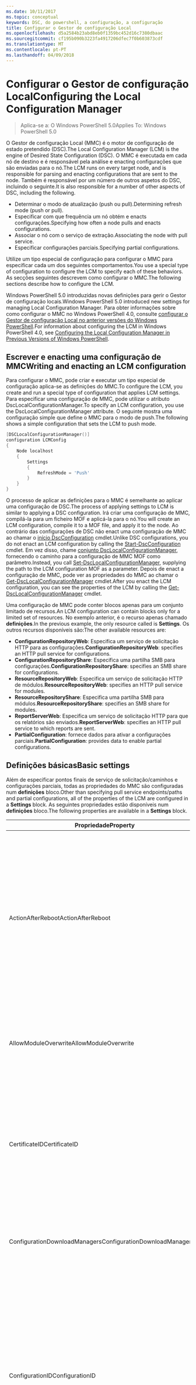 ```yaml
---
ms.date: 10/11/2017
ms.topic: conceptual
keywords: DSC, do powershell, a configuração, a configuração
title: Configurar o Gestor de configuração Local
ms.openlocfilehash: d5a2584b23abd8eb0f1359bc452d16c7380dbaac
ms.sourcegitcommit: cf195b090b3223fa4917206dfec7f0b603873cdf
ms.translationtype: MT
ms.contentlocale: pt-PT
ms.lasthandoff: 04/09/2018
---
```

# <a name="configuring-the-local-configuration-manager"></a><span data-ttu-id="892bc-103">Configurar o Gestor de configuração Local</span><span class="sxs-lookup"><span data-stu-id="892bc-103">Configuring the Local Configuration Manager</span></span>

> <span data-ttu-id="892bc-104">Aplica-se a: O Windows PowerShell 5.0</span><span class="sxs-lookup"><span data-stu-id="892bc-104">Applies To: Windows PowerShell 5.0</span></span>

<span data-ttu-id="892bc-105">O Gestor de configuração Local (MMC) é o motor de configuração de estado pretendido (DSC).</span><span class="sxs-lookup"><span data-stu-id="892bc-105">The Local Configuration Manager (LCM) is the engine of Desired State Configuration (DSC).</span></span>
<span data-ttu-id="892bc-106">O MMC é executada em cada nó de destino e é responsável pela análise e enacting configurações que são enviadas para o nó.</span><span class="sxs-lookup"><span data-stu-id="892bc-106">The LCM runs on every target node, and is responsible for parsing and enacting configurations that are sent to the node.</span></span>
<span data-ttu-id="892bc-107">Também é responsável por um número de outros aspetos do DSC, incluindo o seguinte.</span><span class="sxs-lookup"><span data-stu-id="892bc-107">It is also responsible for a number of other aspects of DSC, including the following.</span></span>

- <span data-ttu-id="892bc-108">Determinar o modo de atualização (push ou pull).</span><span class="sxs-lookup"><span data-stu-id="892bc-108">Determining refresh mode (push or pull).</span></span>
- <span data-ttu-id="892bc-109">Especificar com que frequência um nó obtém e enacts configurações.</span><span class="sxs-lookup"><span data-stu-id="892bc-109">Specifying how often a node pulls and enacts configurations.</span></span>
- <span data-ttu-id="892bc-110">Associar o nó com o serviço de extração.</span><span class="sxs-lookup"><span data-stu-id="892bc-110">Associating the node with pull service.</span></span>
- <span data-ttu-id="892bc-111">Especificar configurações parciais.</span><span class="sxs-lookup"><span data-stu-id="892bc-111">Specifying partial configurations.</span></span>

<span data-ttu-id="892bc-112">Utilize um tipo especial de configuração para configurar o MMC para especificar cada um dos seguintes comportamentos.</span><span class="sxs-lookup"><span data-stu-id="892bc-112">You use a special type of configuration to configure the LCM to specify each of these behaviors.</span></span>
<span data-ttu-id="892bc-113">As secções seguintes descrevem como configurar o MMC.</span><span class="sxs-lookup"><span data-stu-id="892bc-113">The following sections describe how to configure the LCM.</span></span>

<span data-ttu-id="892bc-114">Windows PowerShell 5.0 introduzidas novas definições para gerir o Gestor de configuração locais.</span><span class="sxs-lookup"><span data-stu-id="892bc-114">Windows PowerShell 5.0 introduced new settings for managing Local Configuration Manager.</span></span>
<span data-ttu-id="892bc-115">Para obter informações sobre como configurar o MMC no Windows PowerShell 4.0, consulte [configurar o Gestor de configuração Local no anterior versões do Windows PowerShell](metaconfig4.md).</span><span class="sxs-lookup"><span data-stu-id="892bc-115">For information about configuring the LCM in Windows PowerShell 4.0, see [Configuring the Local Configuration Manager in Previous Versions of Windows PowerShell](metaconfig4.md).</span></span>

## <a name="writing-and-enacting-an-lcm-configuration"></a><span data-ttu-id="892bc-116">Escrever e enacting uma configuração de MMC</span><span class="sxs-lookup"><span data-stu-id="892bc-116">Writing and enacting an LCM configuration</span></span>

<span data-ttu-id="892bc-117">Para configurar o MMC, pode criar e executar um tipo especial de configuração aplica-se as definições do MMC.</span><span class="sxs-lookup"><span data-stu-id="892bc-117">To configure the LCM, you create and run a special type of configuration that applies LCM settings.</span></span>
<span data-ttu-id="892bc-118">Para especificar uma configuração de MMC, pode utilizar o atributo DscLocalConfigurationManager.</span><span class="sxs-lookup"><span data-stu-id="892bc-118">To specify an LCM configuration, you use the DscLocalConfigurationManager attribute.</span></span>
<span data-ttu-id="892bc-119">O seguinte mostra uma configuração simple que define o MMC para o modo de push.</span><span class="sxs-lookup"><span data-stu-id="892bc-119">The following shows a simple configuration that sets the LCM to push mode.</span></span>

```powershell
[DSCLocalConfigurationManager()]
configuration LCMConfig
{
    Node localhost
    {
        Settings
        {
            RefreshMode = 'Push'
        }
    }
}
```

<span data-ttu-id="892bc-120">O processo de aplicar as definições para o MMC é semelhante ao aplicar uma configuração de DSC.</span><span class="sxs-lookup"><span data-stu-id="892bc-120">The process of applying settings to LCM is similar to applying a DSC configuration.</span></span>
<span data-ttu-id="892bc-121">Irá criar uma configuração de MMC, compilá-la para um ficheiro MOF e aplicá-la para o nó.</span><span class="sxs-lookup"><span data-stu-id="892bc-121">You will create an LCM configuration, compile it to a MOF file, and apply it to the node.</span></span>
<span data-ttu-id="892bc-122">Ao contrário das configurações de DSC não enact uma configuração de MMC ao chamar o [início DscConfiguration](https://technet.microsoft.com/en-us/library/dn521623.aspx) cmdlet.</span><span class="sxs-lookup"><span data-stu-id="892bc-122">Unlike DSC configurations, you do not enact an LCM configuration by calling the [Start-DscConfiguration](https://technet.microsoft.com/en-us/library/dn521623.aspx) cmdlet.</span></span>
<span data-ttu-id="892bc-123">Em vez disso, chame [conjunto DscLocalConfigurationManager](https://technet.microsoft.com/en-us/library/dn521621.aspx), fornecendo o caminho para a configuração de MMC MOF como parâmetro.</span><span class="sxs-lookup"><span data-stu-id="892bc-123">Instead, you call [Set-DscLocalConfigurationManager](https://technet.microsoft.com/en-us/library/dn521621.aspx), supplying the path to the LCM configuration MOF as a parameter.</span></span>
<span data-ttu-id="892bc-124">Depois de enact a configuração de MMC, pode ver as propriedades do MMC ao chamar o [Get-DscLocalConfigurationManager](https://technet.microsoft.com/en-us/library/dn407378.aspx) cmdlet.</span><span class="sxs-lookup"><span data-stu-id="892bc-124">After you enact the LCM configuration, you can see the properties of the LCM by calling the [Get-DscLocalConfigurationManager](https://technet.microsoft.com/en-us/library/dn407378.aspx) cmdlet.</span></span>

<span data-ttu-id="892bc-125">Uma configuração de MMC pode conter blocos apenas para um conjunto limitado de recursos.</span><span class="sxs-lookup"><span data-stu-id="892bc-125">An LCM configuration can contain blocks only for a limited set of resources.</span></span>
<span data-ttu-id="892bc-126">No exemplo anterior, é o recurso apenas chamado **definições**.</span><span class="sxs-lookup"><span data-stu-id="892bc-126">In the previous example, the only resource called is **Settings**.</span></span>
<span data-ttu-id="892bc-127">Os outros recursos disponíveis são:</span><span class="sxs-lookup"><span data-stu-id="892bc-127">The other available resources are:</span></span>

* <span data-ttu-id="892bc-128">**ConfigurationRepositoryWeb**: Especifica um serviço de solicitação HTTP para as configurações.</span><span class="sxs-lookup"><span data-stu-id="892bc-128">**ConfigurationRepositoryWeb**: specifies an HTTP pull service for configurations.</span></span>
* <span data-ttu-id="892bc-129">**ConfigurationRepositoryShare**: Especifica uma partilha SMB para configurações.</span><span class="sxs-lookup"><span data-stu-id="892bc-129">**ConfigurationRepositoryShare**: specifies an SMB share for configurations.</span></span>
* <span data-ttu-id="892bc-130">**ResourceRepositoryWeb**: Especifica um serviço de solicitação HTTP de módulos.</span><span class="sxs-lookup"><span data-stu-id="892bc-130">**ResourceRepositoryWeb**: specifies an HTTP pull service for modules.</span></span>
* <span data-ttu-id="892bc-131">**ResourceRepositoryShare**: Especifica uma partilha SMB para módulos.</span><span class="sxs-lookup"><span data-stu-id="892bc-131">**ResourceRepositoryShare**: specifies an SMB share for modules.</span></span>
* <span data-ttu-id="892bc-132">**ReportServerWeb**: Especifica um serviço de solicitação HTTP para que os relatórios são enviados.</span><span class="sxs-lookup"><span data-stu-id="892bc-132">**ReportServerWeb**: specifies an HTTP pull service to which reports are sent.</span></span>
* <span data-ttu-id="892bc-133">**PartialConfiguration**: fornece dados para ativar a configurações parciais.</span><span class="sxs-lookup"><span data-stu-id="892bc-133">**PartialConfiguration**: provides data to enable partial configurations.</span></span>

## <a name="basic-settings"></a><span data-ttu-id="892bc-134">Definições básicas</span><span class="sxs-lookup"><span data-stu-id="892bc-134">Basic settings</span></span>

<span data-ttu-id="892bc-135">Além de especificar pontos finais de serviço de solicitação/caminhos e configurações parciais, todas as propriedades do MMC são configuradas num **definições** bloco.</span><span class="sxs-lookup"><span data-stu-id="892bc-135">Other than specifying pull service endpoints/paths and partial configurations, all of the properties of the LCM are configured in a **Settings** block.</span></span>
<span data-ttu-id="892bc-136">As seguintes propriedades estão disponíveis num **definições** bloco.</span><span class="sxs-lookup"><span data-stu-id="892bc-136">The following properties are available in a **Settings** block.</span></span>

|  <span data-ttu-id="892bc-137">Propriedade</span><span class="sxs-lookup"><span data-stu-id="892bc-137">Property</span></span>  |  <span data-ttu-id="892bc-138">Tipo</span><span class="sxs-lookup"><span data-stu-id="892bc-138">Type</span></span>  |  <span data-ttu-id="892bc-139">Descrição</span><span class="sxs-lookup"><span data-stu-id="892bc-139">Description</span></span>   |
|----------- |------- |--------------- |
| <span data-ttu-id="892bc-140">ActionAfterReboot</span><span class="sxs-lookup"><span data-stu-id="892bc-140">ActionAfterReboot</span></span>| <span data-ttu-id="892bc-141">cadeia</span><span class="sxs-lookup"><span data-stu-id="892bc-141">string</span></span>| <span data-ttu-id="892bc-142">Especifica o que acontece após um reinício durante a aplicação de uma configuração.</span><span class="sxs-lookup"><span data-stu-id="892bc-142">Specifies what happens after a reboot during the application of a configuration.</span></span> <span data-ttu-id="892bc-143">Os valores possíveis são __"ContinueConfiguration"__ e __"StopConfiguration"__.</span><span class="sxs-lookup"><span data-stu-id="892bc-143">The possible values are __"ContinueConfiguration"__ and __"StopConfiguration"__.</span></span> <ul><li> <span data-ttu-id="892bc-144">__ContinueConfiguration__: continuar a aplicar a configuração atual após o reinício do computador.</span><span class="sxs-lookup"><span data-stu-id="892bc-144">__ContinueConfiguration__: Continue applying the current configuration after machine reboot.</span></span> <span data-ttu-id="892bc-145">Este é o valor predefinido</span><span class="sxs-lookup"><span data-stu-id="892bc-145">This is the default value</span></span></li><li><span data-ttu-id="892bc-146">__StopConfiguration__: parar a configuração atual após o reinício do computador.</span><span class="sxs-lookup"><span data-stu-id="892bc-146">__StopConfiguration__: Stop the current configuration after machine reboot.</span></span></li></ul>|
| <span data-ttu-id="892bc-147">AllowModuleOverwrite</span><span class="sxs-lookup"><span data-stu-id="892bc-147">AllowModuleOverwrite</span></span>| <span data-ttu-id="892bc-148">bool</span><span class="sxs-lookup"><span data-stu-id="892bc-148">bool</span></span>| <span data-ttu-id="892bc-149">__$TRUE__ se as novas configurações transferidas a partir do serviço de extração estão autorizadas a substituir as antigas no nó de destino.</span><span class="sxs-lookup"><span data-stu-id="892bc-149">__$TRUE__ if new configurations downloaded from the pull service are allowed to overwrite the old ones on the target node.</span></span> <span data-ttu-id="892bc-150">Caso contrário, $FALSE.</span><span class="sxs-lookup"><span data-stu-id="892bc-150">Otherwise, $FALSE.</span></span>|
| <span data-ttu-id="892bc-151">CertificateID</span><span class="sxs-lookup"><span data-stu-id="892bc-151">CertificateID</span></span>| <span data-ttu-id="892bc-152">cadeia</span><span class="sxs-lookup"><span data-stu-id="892bc-152">string</span></span>| <span data-ttu-id="892bc-153">O thumbprint de um certificado utilizado para proteger as credenciais transmitidas numa configuração.</span><span class="sxs-lookup"><span data-stu-id="892bc-153">The thumbprint of a certificate used to secure credentials passed in a configuration.</span></span> <span data-ttu-id="892bc-154">Para obter mais informações consulte [pretende proteger credenciais na configuração de estado pretendido do Windows PowerShell](http://blogs.msdn.com/b/powershell/archive/2014/01/31/want-to-secure-credentials-in-windows-powershell-desired-state-configuration.aspx)?.</span><span class="sxs-lookup"><span data-stu-id="892bc-154">For more information see [Want to secure credentials in Windows PowerShell Desired State Configuration](http://blogs.msdn.com/b/powershell/archive/2014/01/31/want-to-secure-credentials-in-windows-powershell-desired-state-configuration.aspx)?.</span></span> <br> <span data-ttu-id="892bc-155">__Nota:__ é gerida automaticamente se utilizar o serviço de solicitação do Automation DSC do Azure.</span><span class="sxs-lookup"><span data-stu-id="892bc-155">__Note:__ this is managed automatically if using Azure Automation DSC pull service.</span></span>|
| <span data-ttu-id="892bc-156">ConfigurationDownloadManagers</span><span class="sxs-lookup"><span data-stu-id="892bc-156">ConfigurationDownloadManagers</span></span>| <span data-ttu-id="892bc-157">CimInstance[]</span><span class="sxs-lookup"><span data-stu-id="892bc-157">CimInstance[]</span></span>| <span data-ttu-id="892bc-158">Obsoleto.</span><span class="sxs-lookup"><span data-stu-id="892bc-158">Obsolete.</span></span> <span data-ttu-id="892bc-159">Utilize __ConfigurationRepositoryWeb__ e __ConfigurationRepositoryShare__ pontos finais de serviço de blocos para definir a solicitação de configuração.</span><span class="sxs-lookup"><span data-stu-id="892bc-159">Use __ConfigurationRepositoryWeb__ and __ConfigurationRepositoryShare__ blocks to define configuration pull service endpoints.</span></span>|
| <span data-ttu-id="892bc-160">ConfigurationID</span><span class="sxs-lookup"><span data-stu-id="892bc-160">ConfigurationID</span></span>| <span data-ttu-id="892bc-161">cadeia</span><span class="sxs-lookup"><span data-stu-id="892bc-161">string</span></span>| <span data-ttu-id="892bc-162">Para efeitos de compatibilidade com mais antiga solicitação serviço versões.</span><span class="sxs-lookup"><span data-stu-id="892bc-162">For backwards compatibility with older pull service versions.</span></span> <span data-ttu-id="892bc-163">Um GUID que identifica o ficheiro de configuração a obter a partir de um serviço de extração.</span><span class="sxs-lookup"><span data-stu-id="892bc-163">A GUID that identifies the configuration file to get from a pull service.</span></span> <span data-ttu-id="892bc-164">O nó irá solicitar configurações do serviço de solicitação, se o nome da configuração MOF denominado ConfigurationID.mof.</span><span class="sxs-lookup"><span data-stu-id="892bc-164">The node will pull configurations on the pull service if the name of the configuration MOF is named ConfigurationID.mof.</span></span><br> <span data-ttu-id="892bc-165">__Nota:__ se definir esta propriedade, registar o nó de um serviço de solicitação utilizando __RegistrationKey__ não funciona.</span><span class="sxs-lookup"><span data-stu-id="892bc-165">__Note:__ If you set this property, registering the node with a pull service by using __RegistrationKey__ does not work.</span></span> <span data-ttu-id="892bc-166">Para obter mais informações, consulte [configurar um cliente de extração com nomes de configuração](pullClientConfigNames.md).</span><span class="sxs-lookup"><span data-stu-id="892bc-166">For more information, see [Setting up a pull client with configuration names](pullClientConfigNames.md).</span></span>|
| <span data-ttu-id="892bc-167">ConfigurationMode</span><span class="sxs-lookup"><span data-stu-id="892bc-167">ConfigurationMode</span></span>| <span data-ttu-id="892bc-168">cadeia</span><span class="sxs-lookup"><span data-stu-id="892bc-168">string</span></span> | <span data-ttu-id="892bc-169">Especifica a forma como o MMC, na verdade, aplica-se a configuração para os nós de destino.</span><span class="sxs-lookup"><span data-stu-id="892bc-169">Specifies how the LCM actually applies the configuration to the target nodes.</span></span> <span data-ttu-id="892bc-170">Os valores possíveis são __"ApplyOnly"__,__"ApplyAndMonitor"__, e __"ApplyAndAutoCorrect"__.</span><span class="sxs-lookup"><span data-stu-id="892bc-170">Possible values are __"ApplyOnly"__,__"ApplyAndMonitor"__, and __"ApplyAndAutoCorrect"__.</span></span> <ul><li><span data-ttu-id="892bc-171">__ApplyOnly__: aplica-se a configuração de DSC e faz nada adicional a menos que é feito o Push de uma nova configuração para o nó de destino ou quando uma nova configuração é retirada de um serviço.</span><span class="sxs-lookup"><span data-stu-id="892bc-171">__ApplyOnly__: DSC applies the configuration and does nothing further unless a new configuration is pushed to the target node or when a new configuration is pulled from a service.</span></span> <span data-ttu-id="892bc-172">Após a aplicação inicial de uma nova configuração, DSC não verificar que se desviam de um estado anteriormente configurado.</span><span class="sxs-lookup"><span data-stu-id="892bc-172">After initial application of a new configuration, DSC does not check for drift from a previously configured state.</span></span> <span data-ttu-id="892bc-173">Tenha em atenção que o DSC tentará aplicar a configuração até ter êxito antes de __ApplyOnly__ entra em vigor.</span><span class="sxs-lookup"><span data-stu-id="892bc-173">Note that DSC will attempt to apply the configuration until it is successful before __ApplyOnly__ takes effect.</span></span> </li><li> <span data-ttu-id="892bc-174">__ApplyAndMonitor__: Este é o valor predefinido.</span><span class="sxs-lookup"><span data-stu-id="892bc-174">__ApplyAndMonitor__: This is the default value.</span></span> <span data-ttu-id="892bc-175">O MMC aplica-se as configurações de novo.</span><span class="sxs-lookup"><span data-stu-id="892bc-175">The LCM applies any new configurations.</span></span> <span data-ttu-id="892bc-176">Após a aplicação inicial de uma nova configuração, se o nó de destino drifts do estado pretendido, DSC relatórios discrepância nos registos.</span><span class="sxs-lookup"><span data-stu-id="892bc-176">After initial application of a new configuration, if the target node drifts from the desired state, DSC reports the discrepancy in logs.</span></span> <span data-ttu-id="892bc-177">Tenha em atenção que o DSC tentará aplicar a configuração até ter êxito antes de __ApplyAndMonitor__ entra em vigor.</span><span class="sxs-lookup"><span data-stu-id="892bc-177">Note that DSC will attempt to apply the configuration until it is successful before __ApplyAndMonitor__ takes effect.</span></span></li><li><span data-ttu-id="892bc-178">__ApplyAndAutoCorrect__: DSC aplica-se as configurações de novo.</span><span class="sxs-lookup"><span data-stu-id="892bc-178">__ApplyAndAutoCorrect__: DSC applies any new configurations.</span></span> <span data-ttu-id="892bc-179">Após a aplicação inicial de uma nova configuração, se o nó de destino drifts do estado pretendido, DSC relatórios discrepância nos registos e, em seguida, volte aplica-se a configuração atual.</span><span class="sxs-lookup"><span data-stu-id="892bc-179">After initial application of a new configuration, if the target node drifts from the desired state, DSC reports the discrepancy in logs, and then re-applies the current configuration.</span></span></li></ul>|
| <span data-ttu-id="892bc-180">ConfigurationModeFrequencyMins</span><span class="sxs-lookup"><span data-stu-id="892bc-180">ConfigurationModeFrequencyMins</span></span>| <span data-ttu-id="892bc-181">UInt32</span><span class="sxs-lookup"><span data-stu-id="892bc-181">UInt32</span></span>| <span data-ttu-id="892bc-182">Frequência, em minutos, a configuração atual é marcada e aplicada.</span><span class="sxs-lookup"><span data-stu-id="892bc-182">How often, in minutes, the current configuration is checked and applied.</span></span> <span data-ttu-id="892bc-183">Esta propriedade é ignorada se a propriedade ConfigurationMode estiver definida como ApplyOnly.</span><span class="sxs-lookup"><span data-stu-id="892bc-183">This property is ignored if the ConfigurationMode property is set to ApplyOnly.</span></span> <span data-ttu-id="892bc-184">O valor predefinido é 15.</span><span class="sxs-lookup"><span data-stu-id="892bc-184">The default value is 15.</span></span>|
| <span data-ttu-id="892bc-185">DebugMode</span><span class="sxs-lookup"><span data-stu-id="892bc-185">DebugMode</span></span>| <span data-ttu-id="892bc-186">cadeia</span><span class="sxs-lookup"><span data-stu-id="892bc-186">string</span></span>| <span data-ttu-id="892bc-187">Os valores possíveis são __nenhum__, __ForceModuleImport__, e __todos os__.</span><span class="sxs-lookup"><span data-stu-id="892bc-187">Possible values are __None__, __ForceModuleImport__, and __All__.</span></span> <ul><li><span data-ttu-id="892bc-188">Definido como __nenhum__ a utilização de recursos em cache.</span><span class="sxs-lookup"><span data-stu-id="892bc-188">Set to __None__ to use cached resources.</span></span> <span data-ttu-id="892bc-189">Esta é a predefinição e deve ser utilizada em cenários de produção.</span><span class="sxs-lookup"><span data-stu-id="892bc-189">This is the default and should be used in production scenarios.</span></span></li><li><span data-ttu-id="892bc-190">A definição para __ForceModuleImport__, faz com que o MMC para recarregar quaisquer módulos de recursos de DSC, mesmo que tenham sido previamente carregadas e colocadas em cache.</span><span class="sxs-lookup"><span data-stu-id="892bc-190">Setting to __ForceModuleImport__, causes the LCM to reload any DSC resource modules, even if they have been previously loaded and cached.</span></span> <span data-ttu-id="892bc-191">Este problema afeta o desempenho das operações de DSC como cada módulo é recarregado em utilização.</span><span class="sxs-lookup"><span data-stu-id="892bc-191">This impacts the performance of DSC operations as each module is reloaded on use.</span></span> <span data-ttu-id="892bc-192">Normalmente, utilizaria este valor durante a depuração de um recurso</span><span class="sxs-lookup"><span data-stu-id="892bc-192">Typically you would use this value while debugging a resource</span></span></li><li><span data-ttu-id="892bc-193">Nesta versão, __todos os__ é a mesma __ForceModuleImport__</span><span class="sxs-lookup"><span data-stu-id="892bc-193">In this release, __All__ is same as __ForceModuleImport__</span></span></li></ul> |
| <span data-ttu-id="892bc-194">RebootNodeIfNeeded</span><span class="sxs-lookup"><span data-stu-id="892bc-194">RebootNodeIfNeeded</span></span>| <span data-ttu-id="892bc-195">bool</span><span class="sxs-lookup"><span data-stu-id="892bc-195">bool</span></span>| <span data-ttu-id="892bc-196">Defina esta opção para __$true__ para reiniciar automaticamente o nó após a uma configuração que necessita de reiniciar o computador é aplicado.</span><span class="sxs-lookup"><span data-stu-id="892bc-196">Set this to __$true__ to automatically reboot the node after a configuration that requires reboot is applied.</span></span> <span data-ttu-id="892bc-197">Caso contrário, terá de reiniciar o nó para qualquer configuração que obriga manualmente.</span><span class="sxs-lookup"><span data-stu-id="892bc-197">Otherwise, you will have to manually reboot the node for any configuration that requires it.</span></span> <span data-ttu-id="892bc-198">O valor predefinido é __$false__.</span><span class="sxs-lookup"><span data-stu-id="892bc-198">The default value is __$false__.</span></span> <span data-ttu-id="892bc-199">Para utilizar esta definição quando uma condição de reinício é enacted por algo diferente de DSC (por exemplo, o Windows Installer), combinar esta definição com a [xPendingReboot](https://github.com/powershell/xpendingreboot) módulo.</span><span class="sxs-lookup"><span data-stu-id="892bc-199">To use this setting when a reboot condition is enacted by something other than DSC (such as Windows Installer), combine this setting with the [xPendingReboot](https://github.com/powershell/xpendingreboot) module.</span></span>|
| <span data-ttu-id="892bc-200">RefreshMode</span><span class="sxs-lookup"><span data-stu-id="892bc-200">RefreshMode</span></span>| <span data-ttu-id="892bc-201">cadeia</span><span class="sxs-lookup"><span data-stu-id="892bc-201">string</span></span>| <span data-ttu-id="892bc-202">Especifica a forma como o MMC obtém configurações.</span><span class="sxs-lookup"><span data-stu-id="892bc-202">Specifies how the LCM gets configurations.</span></span> <span data-ttu-id="892bc-203">Os valores possíveis são __"Desativado"__, __"Push"__, e __"Solicitar"__.</span><span class="sxs-lookup"><span data-stu-id="892bc-203">The possible values are __"Disabled"__, __"Push"__, and __"Pull"__.</span></span> <ul><li><span data-ttu-id="892bc-204">__Desativado__: configurações de DSC estão desativadas para este nó.</span><span class="sxs-lookup"><span data-stu-id="892bc-204">__Disabled__: DSC configurations are disabled for this node.</span></span></li><li> <span data-ttu-id="892bc-205">__Push__: configurações são iniciadas ao chamar o [início DscConfiguration](https://technet.microsoft.com/en-us/library/dn521623.aspx) cmdlet.</span><span class="sxs-lookup"><span data-stu-id="892bc-205">__Push__: Configurations are initiated by calling the [Start-DscConfiguration](https://technet.microsoft.com/en-us/library/dn521623.aspx) cmdlet.</span></span> <span data-ttu-id="892bc-206">A configuração é imediatamente aplicada ao nó.</span><span class="sxs-lookup"><span data-stu-id="892bc-206">The configuration is applied immediately to the node.</span></span> <span data-ttu-id="892bc-207">Este é o valor predefinido.</span><span class="sxs-lookup"><span data-stu-id="892bc-207">This is the default value.</span></span></li><li><span data-ttu-id="892bc-208">__Solicitação:__ o nó estiver configurado para verificar regularmente para configurações de um serviço de extração ou caminho SMB.</span><span class="sxs-lookup"><span data-stu-id="892bc-208">__Pull:__ The node is configured to regularly check for configurations from a pull service or SMB path.</span></span> <span data-ttu-id="892bc-209">Se esta propriedade estiver definida como __solicitar__, tem de especificar um HTTP (serviço) ou o caminho SMB (partilha) num __ConfigurationRepositoryWeb__ ou __ConfigurationRepositoryShare__ bloco.</span><span class="sxs-lookup"><span data-stu-id="892bc-209">If this property is set to __Pull__, you must specify an HTTP (service) or SMB (share) path in a __ConfigurationRepositoryWeb__ or __ConfigurationRepositoryShare__ block.</span></span></li></ul>|
| <span data-ttu-id="892bc-210">RefreshFrequencyMins</span><span class="sxs-lookup"><span data-stu-id="892bc-210">RefreshFrequencyMins</span></span>| <span data-ttu-id="892bc-211">Uint32</span><span class="sxs-lookup"><span data-stu-id="892bc-211">Uint32</span></span>| <span data-ttu-id="892bc-212">O intervalo de tempo, em minutos, no qual o MMC verifica um serviço de extração para obter configurações atualizadas.</span><span class="sxs-lookup"><span data-stu-id="892bc-212">The time interval, in minutes, at which the LCM checks a pull service to get updated configurations.</span></span> <span data-ttu-id="892bc-213">Este valor é ignorado se a MMC não está configurado no modo de extração.</span><span class="sxs-lookup"><span data-stu-id="892bc-213">This value is ignored if the LCM is not configured in pull mode.</span></span> <span data-ttu-id="892bc-214">O valor predefinido é 30.</span><span class="sxs-lookup"><span data-stu-id="892bc-214">The default value is 30.</span></span>|
| <span data-ttu-id="892bc-215">ReportManagers</span><span class="sxs-lookup"><span data-stu-id="892bc-215">ReportManagers</span></span>| <span data-ttu-id="892bc-216">CimInstance[]</span><span class="sxs-lookup"><span data-stu-id="892bc-216">CimInstance[]</span></span>| <span data-ttu-id="892bc-217">Obsoleto.</span><span class="sxs-lookup"><span data-stu-id="892bc-217">Obsolete.</span></span> <span data-ttu-id="892bc-218">Utilize __ReportServerWeb__ blocos para definir um ponto final para enviar dados de relatórios para um serviço de extração.</span><span class="sxs-lookup"><span data-stu-id="892bc-218">Use __ReportServerWeb__ blocks to define an endpoint to send reporting data to a pull service.</span></span>|
| <span data-ttu-id="892bc-219">ResourceModuleManagers</span><span class="sxs-lookup"><span data-stu-id="892bc-219">ResourceModuleManagers</span></span>| <span data-ttu-id="892bc-220">CimInstance[]</span><span class="sxs-lookup"><span data-stu-id="892bc-220">CimInstance[]</span></span>| <span data-ttu-id="892bc-221">Obsoleto.</span><span class="sxs-lookup"><span data-stu-id="892bc-221">Obsolete.</span></span> <span data-ttu-id="892bc-222">Utilize __ResourceRepositoryWeb__ e __ResourceRepositoryShare__ blocos para definir a solicitação de serviço pontos finais de HTTP ou caminhos SMB, respetivamente.</span><span class="sxs-lookup"><span data-stu-id="892bc-222">Use __ResourceRepositoryWeb__ and __ResourceRepositoryShare__ blocks to define pull service HTTP endpoints or SMB paths, respectively.</span></span>|
| <span data-ttu-id="892bc-223">PartialConfigurations</span><span class="sxs-lookup"><span data-stu-id="892bc-223">PartialConfigurations</span></span>| <span data-ttu-id="892bc-224">CimInstance</span><span class="sxs-lookup"><span data-stu-id="892bc-224">CimInstance</span></span>| <span data-ttu-id="892bc-225">Não implementado.</span><span class="sxs-lookup"><span data-stu-id="892bc-225">Not implemented.</span></span> <span data-ttu-id="892bc-226">Não utilizar.</span><span class="sxs-lookup"><span data-stu-id="892bc-226">Do not use.</span></span>|
| <span data-ttu-id="892bc-227">StatusRetentionTimeInDays</span><span class="sxs-lookup"><span data-stu-id="892bc-227">StatusRetentionTimeInDays</span></span> | <span data-ttu-id="892bc-228">UInt32</span><span class="sxs-lookup"><span data-stu-id="892bc-228">UInt32</span></span>| <span data-ttu-id="892bc-229">O número de dias que o MMC mantém o estado da configuração atual.</span><span class="sxs-lookup"><span data-stu-id="892bc-229">The number of days the LCM keeps the status of the current configuration.</span></span>|

## <a name="pull-service"></a><span data-ttu-id="892bc-230">Serviço de solicitação</span><span class="sxs-lookup"><span data-stu-id="892bc-230">Pull service</span></span>

<span data-ttu-id="892bc-231">Configuração de MMC suporta definir os seguintes tipos de pontos finais do serviço de extração:</span><span class="sxs-lookup"><span data-stu-id="892bc-231">LCM configuration supports defining the following types of pull service endpoints:</span></span>

- <span data-ttu-id="892bc-232">**Servidor de configuração**: um repositório para configurações de DSC.</span><span class="sxs-lookup"><span data-stu-id="892bc-232">**Configuration server**: A repository for DSC configurations.</span></span> <span data-ttu-id="892bc-233">Definir os servidores de configuração utilizando **ConfigurationRepositoryWeb** (para servidores baseada na web) e **ConfigurationRepositoryShare** (para servidores com base em SMB) blocos.</span><span class="sxs-lookup"><span data-stu-id="892bc-233">Define configuration servers by using **ConfigurationRepositoryWeb** (for web-based servers) and **ConfigurationRepositoryShare** (for SMB-based servers) blocks.</span></span>
- <span data-ttu-id="892bc-234">**Servidor de recurso**: um repositório para recursos de DSC, empacotadas como módulos do PowerShell.</span><span class="sxs-lookup"><span data-stu-id="892bc-234">**Resource server**: A repository for DSC resources, packaged as PowerShell modules.</span></span> <span data-ttu-id="892bc-235">Definir os servidores de recursos utilizando **ResourceRepositoryWeb** (para servidores baseada na web) e **ResourceRepositoryShare** (para servidores com base em SMB) blocos.</span><span class="sxs-lookup"><span data-stu-id="892bc-235">Define resource servers by using **ResourceRepositoryWeb** (for web-based servers) and **ResourceRepositoryShare** (for SMB-based servers) blocks.</span></span>
- <span data-ttu-id="892bc-236">**Servidor de relatórios**: um serviço que DSC envia dados de relatório.</span><span class="sxs-lookup"><span data-stu-id="892bc-236">**Report server**: A service that DSC sends report data to.</span></span> <span data-ttu-id="892bc-237">Definir os servidores de relatório utilizando **ReportServerWeb** blocos.</span><span class="sxs-lookup"><span data-stu-id="892bc-237">Define report servers by using **ReportServerWeb** blocks.</span></span> <span data-ttu-id="892bc-238">Um servidor de relatórios tem de ser um serviço web.</span><span class="sxs-lookup"><span data-stu-id="892bc-238">A report server must be a web service.</span></span>

<span data-ttu-id="892bc-239">Para obter mais detalhes sobre o serviço de solicitação, veja [serviço de solicitação de configuração de estado pretendido](pullServer.md).</span><span class="sxs-lookup"><span data-stu-id="892bc-239">For more details on pull service see, [Desired State Configuration Pull Service](pullServer.md).</span></span>

## <a name="configuration-server-blocks"></a><span data-ttu-id="892bc-240">Blocos de servidor de configuração</span><span class="sxs-lookup"><span data-stu-id="892bc-240">Configuration server blocks</span></span>

<span data-ttu-id="892bc-241">Para definir um servidor de configuração baseada na web, cria um **ConfigurationRepositoryWeb** bloco.</span><span class="sxs-lookup"><span data-stu-id="892bc-241">To define a web-based configuration server, you create a **ConfigurationRepositoryWeb** block.</span></span>
<span data-ttu-id="892bc-242">A **ConfigurationRepositoryWeb** define as propriedades seguintes.</span><span class="sxs-lookup"><span data-stu-id="892bc-242">A **ConfigurationRepositoryWeb** defines the following properties.</span></span>

|<span data-ttu-id="892bc-243">Propriedade</span><span class="sxs-lookup"><span data-stu-id="892bc-243">Property</span></span>|<span data-ttu-id="892bc-244">Tipo</span><span class="sxs-lookup"><span data-stu-id="892bc-244">Type</span></span>|<span data-ttu-id="892bc-245">Descrição</span><span class="sxs-lookup"><span data-stu-id="892bc-245">Description</span></span>|
|---|---|---|
|<span data-ttu-id="892bc-246">AllowUnsecureConnection</span><span class="sxs-lookup"><span data-stu-id="892bc-246">AllowUnsecureConnection</span></span>|<span data-ttu-id="892bc-247">bool</span><span class="sxs-lookup"><span data-stu-id="892bc-247">bool</span></span>|<span data-ttu-id="892bc-248">Definido como **$TRUE** para permitir ligações a partir do nó para o servidor sem autenticação.</span><span class="sxs-lookup"><span data-stu-id="892bc-248">Set to **$TRUE** to allow connections from the node to the server without authentication.</span></span> <span data-ttu-id="892bc-249">Definido como **$FALSE** para exigir a autenticação.</span><span class="sxs-lookup"><span data-stu-id="892bc-249">Set to **$FALSE** to require authentication.</span></span>|
|<span data-ttu-id="892bc-250">CertificateID</span><span class="sxs-lookup"><span data-stu-id="892bc-250">CertificateID</span></span>|<span data-ttu-id="892bc-251">cadeia</span><span class="sxs-lookup"><span data-stu-id="892bc-251">string</span></span>|<span data-ttu-id="892bc-252">O thumbprint de um certificado utilizado para autenticar para o servidor.</span><span class="sxs-lookup"><span data-stu-id="892bc-252">The thumbprint of a certificate used to authenticate to the server.</span></span>|
|<span data-ttu-id="892bc-253">ConfigurationNames</span><span class="sxs-lookup"><span data-stu-id="892bc-253">ConfigurationNames</span></span>|<span data-ttu-id="892bc-254">String[]</span><span class="sxs-lookup"><span data-stu-id="892bc-254">String[]</span></span>|<span data-ttu-id="892bc-255">Uma matriz de nomes de configurações para ser solicitados pelo nó de destino.</span><span class="sxs-lookup"><span data-stu-id="892bc-255">An array of names of configurations to be pulled by the target node.</span></span> <span data-ttu-id="892bc-256">Estas são utilizadas apenas se o nó está registado com o serviço de solicitação utilizando um **RegistrationKey**.</span><span class="sxs-lookup"><span data-stu-id="892bc-256">These are used only if the node is registered with the pull service by using a **RegistrationKey**.</span></span> <span data-ttu-id="892bc-257">Para obter mais informações, consulte [configurar um cliente de extração com nomes de configuração](pullClientConfigNames.md).</span><span class="sxs-lookup"><span data-stu-id="892bc-257">For more information, see [Setting up a pull client with configuration names](pullClientConfigNames.md).</span></span>|
|<span data-ttu-id="892bc-258">RegistrationKey</span><span class="sxs-lookup"><span data-stu-id="892bc-258">RegistrationKey</span></span>|<span data-ttu-id="892bc-259">cadeia</span><span class="sxs-lookup"><span data-stu-id="892bc-259">string</span></span>|<span data-ttu-id="892bc-260">Um GUID que regista o nó com o serviço de extração.</span><span class="sxs-lookup"><span data-stu-id="892bc-260">A GUID that registers the node with the pull service.</span></span> <span data-ttu-id="892bc-261">Para obter mais informações, consulte [configurar um cliente de extração com nomes de configuração](pullClientConfigNames.md).</span><span class="sxs-lookup"><span data-stu-id="892bc-261">For more information, see [Setting up a pull client with configuration names](pullClientConfigNames.md).</span></span>|
|<span data-ttu-id="892bc-262">ServerURL</span><span class="sxs-lookup"><span data-stu-id="892bc-262">ServerURL</span></span>|<span data-ttu-id="892bc-263">cadeia</span><span class="sxs-lookup"><span data-stu-id="892bc-263">string</span></span>|<span data-ttu-id="892bc-264">O URL do serviço de configuração.</span><span class="sxs-lookup"><span data-stu-id="892bc-264">The URL of the configuration service.</span></span>|

<span data-ttu-id="892bc-265">Um script de exemplo para simplificar a configurar o valor de ConfigurationRepositoryWeb para nós no local está disponível - consulte [metaconfigurations gerar DSC](https://docs.microsoft.com/en-us/azure/automation/automation-dsc-onboarding#generating-dsc-metaconfigurations)</span><span class="sxs-lookup"><span data-stu-id="892bc-265">An example script to simplify configuring the ConfigurationRepositoryWeb value for on-premises nodes is available - see [Generating DSC metaconfigurations](https://docs.microsoft.com/en-us/azure/automation/automation-dsc-onboarding#generating-dsc-metaconfigurations)</span></span>

<span data-ttu-id="892bc-266">Para definir um servidor de configuração com base em SMB, crie um **ConfigurationRepositoryShare** bloco.</span><span class="sxs-lookup"><span data-stu-id="892bc-266">To define an SMB-based configuration server, you create a **ConfigurationRepositoryShare** block.</span></span>
<span data-ttu-id="892bc-267">A **ConfigurationRepositoryShare** define as propriedades seguintes.</span><span class="sxs-lookup"><span data-stu-id="892bc-267">A **ConfigurationRepositoryShare** defines the following properties.</span></span>

|<span data-ttu-id="892bc-268">Propriedade</span><span class="sxs-lookup"><span data-stu-id="892bc-268">Property</span></span>|<span data-ttu-id="892bc-269">Tipo</span><span class="sxs-lookup"><span data-stu-id="892bc-269">Type</span></span>|<span data-ttu-id="892bc-270">Descrição</span><span class="sxs-lookup"><span data-stu-id="892bc-270">Description</span></span>|
|---|---|---|
|<span data-ttu-id="892bc-271">credencial</span><span class="sxs-lookup"><span data-stu-id="892bc-271">Credential</span></span>|<span data-ttu-id="892bc-272">MSFT_Credential</span><span class="sxs-lookup"><span data-stu-id="892bc-272">MSFT_Credential</span></span>|<span data-ttu-id="892bc-273">A credencial utilizada para autenticar para a partilha SMB.</span><span class="sxs-lookup"><span data-stu-id="892bc-273">The credential used to authenticate to the SMB share.</span></span>|
|<span data-ttu-id="892bc-274">SourcePath</span><span class="sxs-lookup"><span data-stu-id="892bc-274">SourcePath</span></span>|<span data-ttu-id="892bc-275">cadeia</span><span class="sxs-lookup"><span data-stu-id="892bc-275">string</span></span>|<span data-ttu-id="892bc-276">O caminho da partilha do SMB.</span><span class="sxs-lookup"><span data-stu-id="892bc-276">The path of the SMB share.</span></span>|

## <a name="resource-server-blocks"></a><span data-ttu-id="892bc-277">Blocos de recursos de servidor</span><span class="sxs-lookup"><span data-stu-id="892bc-277">Resource server blocks</span></span>

<span data-ttu-id="892bc-278">Para definir um servidor de recursos baseados na web, cria um **ResourceRepositoryWeb** bloco.</span><span class="sxs-lookup"><span data-stu-id="892bc-278">To define a web-based resource server, you create a **ResourceRepositoryWeb** block.</span></span>
<span data-ttu-id="892bc-279">A **ResourceRepositoryWeb** define as propriedades seguintes.</span><span class="sxs-lookup"><span data-stu-id="892bc-279">A **ResourceRepositoryWeb** defines the following properties.</span></span>

|<span data-ttu-id="892bc-280">Propriedade</span><span class="sxs-lookup"><span data-stu-id="892bc-280">Property</span></span>|<span data-ttu-id="892bc-281">Tipo</span><span class="sxs-lookup"><span data-stu-id="892bc-281">Type</span></span>|<span data-ttu-id="892bc-282">Descrição</span><span class="sxs-lookup"><span data-stu-id="892bc-282">Description</span></span>|
|---|---|---|
|<span data-ttu-id="892bc-283">AllowUnsecureConnection</span><span class="sxs-lookup"><span data-stu-id="892bc-283">AllowUnsecureConnection</span></span>|<span data-ttu-id="892bc-284">bool</span><span class="sxs-lookup"><span data-stu-id="892bc-284">bool</span></span>|<span data-ttu-id="892bc-285">Definido como **$TRUE** para permitir ligações a partir do nó para o servidor sem autenticação.</span><span class="sxs-lookup"><span data-stu-id="892bc-285">Set to **$TRUE** to allow connections from the node to the server without authentication.</span></span> <span data-ttu-id="892bc-286">Definido como **$FALSE** para exigir a autenticação.</span><span class="sxs-lookup"><span data-stu-id="892bc-286">Set to **$FALSE** to require authentication.</span></span>|
|<span data-ttu-id="892bc-287">CertificateID</span><span class="sxs-lookup"><span data-stu-id="892bc-287">CertificateID</span></span>|<span data-ttu-id="892bc-288">cadeia</span><span class="sxs-lookup"><span data-stu-id="892bc-288">string</span></span>|<span data-ttu-id="892bc-289">O thumbprint de um certificado utilizado para autenticar para o servidor.</span><span class="sxs-lookup"><span data-stu-id="892bc-289">The thumbprint of a certificate used to authenticate to the server.</span></span>|
|<span data-ttu-id="892bc-290">RegistrationKey</span><span class="sxs-lookup"><span data-stu-id="892bc-290">RegistrationKey</span></span>|<span data-ttu-id="892bc-291">cadeia</span><span class="sxs-lookup"><span data-stu-id="892bc-291">string</span></span>|<span data-ttu-id="892bc-292">Um GUID que identifica o nó para o serviço de extração.</span><span class="sxs-lookup"><span data-stu-id="892bc-292">A GUID that identifies the node to the pull service.</span></span>|
|<span data-ttu-id="892bc-293">ServerURL</span><span class="sxs-lookup"><span data-stu-id="892bc-293">ServerURL</span></span>|<span data-ttu-id="892bc-294">cadeia</span><span class="sxs-lookup"><span data-stu-id="892bc-294">string</span></span>|<span data-ttu-id="892bc-295">O URL do servidor de configuração.</span><span class="sxs-lookup"><span data-stu-id="892bc-295">The URL of the configuration server.</span></span>|

<span data-ttu-id="892bc-296">Um script de exemplo para simplificar a configurar o valor de ResourceRepositoryWeb para nós no local está disponível - consulte [metaconfigurations gerar DSC](https://docs.microsoft.com/en-us/azure/automation/automation-dsc-onboarding#generating-dsc-metaconfigurations)</span><span class="sxs-lookup"><span data-stu-id="892bc-296">An example script to simplify configuring the ResourceRepositoryWeb value for on-premises nodes is available - see [Generating DSC metaconfigurations](https://docs.microsoft.com/en-us/azure/automation/automation-dsc-onboarding#generating-dsc-metaconfigurations)</span></span>

<span data-ttu-id="892bc-297">Para definir um servidor de recursos com base em SMB, crie um **ResourceRepositoryShare** bloco.</span><span class="sxs-lookup"><span data-stu-id="892bc-297">To define an SMB-based resource server, you create a **ResourceRepositoryShare** block.</span></span>
<span data-ttu-id="892bc-298">**ResourceRepositoryShare** define as propriedades seguintes.</span><span class="sxs-lookup"><span data-stu-id="892bc-298">**ResourceRepositoryShare** defines the following properties.</span></span>

|<span data-ttu-id="892bc-299">Propriedade</span><span class="sxs-lookup"><span data-stu-id="892bc-299">Property</span></span>|<span data-ttu-id="892bc-300">Tipo</span><span class="sxs-lookup"><span data-stu-id="892bc-300">Type</span></span>|<span data-ttu-id="892bc-301">Descrição</span><span class="sxs-lookup"><span data-stu-id="892bc-301">Description</span></span>|
|---|---|---|
|<span data-ttu-id="892bc-302">credencial</span><span class="sxs-lookup"><span data-stu-id="892bc-302">Credential</span></span>|<span data-ttu-id="892bc-303">MSFT_Credential</span><span class="sxs-lookup"><span data-stu-id="892bc-303">MSFT_Credential</span></span>|<span data-ttu-id="892bc-304">A credencial utilizada para autenticar para a partilha SMB.</span><span class="sxs-lookup"><span data-stu-id="892bc-304">The credential used to authenticate to the SMB share.</span></span> <span data-ttu-id="892bc-305">Para obter um exemplo de transmissão credenciais, consulte [configurar um servidor de solicitação do DSC SMB](pullServerSMB.md)</span><span class="sxs-lookup"><span data-stu-id="892bc-305">For an example of passing credentials, see [Setting up a DSC SMB pull server](pullServerSMB.md)</span></span>|
|<span data-ttu-id="892bc-306">SourcePath</span><span class="sxs-lookup"><span data-stu-id="892bc-306">SourcePath</span></span>|<span data-ttu-id="892bc-307">cadeia</span><span class="sxs-lookup"><span data-stu-id="892bc-307">string</span></span>|<span data-ttu-id="892bc-308">O caminho da partilha do SMB.</span><span class="sxs-lookup"><span data-stu-id="892bc-308">The path of the SMB share.</span></span>|

## <a name="report-server-blocks"></a><span data-ttu-id="892bc-309">Blocos de servidor de relatórios</span><span class="sxs-lookup"><span data-stu-id="892bc-309">Report server blocks</span></span>

<span data-ttu-id="892bc-310">Para definir um servidor de relatórios, criar um **ReportServerWeb** bloco.</span><span class="sxs-lookup"><span data-stu-id="892bc-310">To define a report server, you create a **ReportServerWeb** block.</span></span>
<span data-ttu-id="892bc-311">A função de servidor de relatório não é compatível com o serviço de solicitação do SMB com base.</span><span class="sxs-lookup"><span data-stu-id="892bc-311">The report server role is not compatible with SMB based pull service.</span></span>
<span data-ttu-id="892bc-312">**ReportServerWeb** define as propriedades seguintes.</span><span class="sxs-lookup"><span data-stu-id="892bc-312">**ReportServerWeb** defines the following properties.</span></span>

|<span data-ttu-id="892bc-313">Propriedade</span><span class="sxs-lookup"><span data-stu-id="892bc-313">Property</span></span>|<span data-ttu-id="892bc-314">Tipo</span><span class="sxs-lookup"><span data-stu-id="892bc-314">Type</span></span>|<span data-ttu-id="892bc-315">Descrição</span><span class="sxs-lookup"><span data-stu-id="892bc-315">Description</span></span>|
|---|---|---|
|<span data-ttu-id="892bc-316">AllowUnsecureConnection</span><span class="sxs-lookup"><span data-stu-id="892bc-316">AllowUnsecureConnection</span></span>|<span data-ttu-id="892bc-317">bool</span><span class="sxs-lookup"><span data-stu-id="892bc-317">bool</span></span>|<span data-ttu-id="892bc-318">Definido como **$TRUE** para permitir ligações a partir do nó para o servidor sem autenticação.</span><span class="sxs-lookup"><span data-stu-id="892bc-318">Set to **$TRUE** to allow connections from the node to the server without authentication.</span></span> <span data-ttu-id="892bc-319">Definido como **$FALSE** para exigir a autenticação.</span><span class="sxs-lookup"><span data-stu-id="892bc-319">Set to **$FALSE** to require authentication.</span></span>|
|<span data-ttu-id="892bc-320">CertificateID</span><span class="sxs-lookup"><span data-stu-id="892bc-320">CertificateID</span></span>|<span data-ttu-id="892bc-321">cadeia</span><span class="sxs-lookup"><span data-stu-id="892bc-321">string</span></span>|<span data-ttu-id="892bc-322">O thumbprint de um certificado utilizado para autenticar para o servidor.</span><span class="sxs-lookup"><span data-stu-id="892bc-322">The thumbprint of a certificate used to authenticate to the server.</span></span>|
|<span data-ttu-id="892bc-323">RegistrationKey</span><span class="sxs-lookup"><span data-stu-id="892bc-323">RegistrationKey</span></span>|<span data-ttu-id="892bc-324">cadeia</span><span class="sxs-lookup"><span data-stu-id="892bc-324">string</span></span>|<span data-ttu-id="892bc-325">Um GUID que identifica o nó para o serviço de extração.</span><span class="sxs-lookup"><span data-stu-id="892bc-325">A GUID that identifies the node to the pull service.</span></span>|
|<span data-ttu-id="892bc-326">ServerURL</span><span class="sxs-lookup"><span data-stu-id="892bc-326">ServerURL</span></span>|<span data-ttu-id="892bc-327">cadeia</span><span class="sxs-lookup"><span data-stu-id="892bc-327">string</span></span>|<span data-ttu-id="892bc-328">O URL do servidor de configuração.</span><span class="sxs-lookup"><span data-stu-id="892bc-328">The URL of the configuration server.</span></span>|

<span data-ttu-id="892bc-329">Um script de exemplo para simplificar a configurar o valor de ReportServerWeb para nós no local está disponível - consulte [metaconfigurations gerar DSC](https://docs.microsoft.com/en-us/azure/automation/automation-dsc-onboarding#generating-dsc-metaconfigurations)</span><span class="sxs-lookup"><span data-stu-id="892bc-329">An example script to simplify configuring the ReportServerWeb value for on-premises nodes is available - see [Generating DSC metaconfigurations](https://docs.microsoft.com/en-us/azure/automation/automation-dsc-onboarding#generating-dsc-metaconfigurations)</span></span>

## <a name="partial-configurations"></a><span data-ttu-id="892bc-330">Configurações parciais</span><span class="sxs-lookup"><span data-stu-id="892bc-330">Partial configurations</span></span>

<span data-ttu-id="892bc-331">Para definir uma configuração parcial, crie um **PartialConfiguration** bloco.</span><span class="sxs-lookup"><span data-stu-id="892bc-331">To define a partial configuration, you create a **PartialConfiguration** block.</span></span>
<span data-ttu-id="892bc-332">Para obter mais informações sobre as configurações parciais, consulte [configurações de DSC parcial](partialConfigs.md).</span><span class="sxs-lookup"><span data-stu-id="892bc-332">For more information about partial configurations, see [DSC Partial configurations](partialConfigs.md).</span></span>
<span data-ttu-id="892bc-333">**PartialConfiguration** define as propriedades seguintes.</span><span class="sxs-lookup"><span data-stu-id="892bc-333">**PartialConfiguration** defines the following properties.</span></span>

|<span data-ttu-id="892bc-334">Propriedade</span><span class="sxs-lookup"><span data-stu-id="892bc-334">Property</span></span>|<span data-ttu-id="892bc-335">Tipo</span><span class="sxs-lookup"><span data-stu-id="892bc-335">Type</span></span>|<span data-ttu-id="892bc-336">Descrição</span><span class="sxs-lookup"><span data-stu-id="892bc-336">Description</span></span>|
|---|---|---|
|<span data-ttu-id="892bc-337">ConfigurationSource</span><span class="sxs-lookup"><span data-stu-id="892bc-337">ConfigurationSource</span></span>|<span data-ttu-id="892bc-338">string[]</span><span class="sxs-lookup"><span data-stu-id="892bc-338">string[]</span></span>|<span data-ttu-id="892bc-339">Uma matriz de nomes de servidores de configuração, anteriormente definidas na **ConfigurationRepositoryWeb** e **ConfigurationRepositoryShare** blocos, onde a configuração parcial é retirada da.</span><span class="sxs-lookup"><span data-stu-id="892bc-339">An array of names of configuration servers, previously defined in **ConfigurationRepositoryWeb** and **ConfigurationRepositoryShare** blocks, where the partial configuration is pulled from.</span></span>|
|<span data-ttu-id="892bc-340">dependsOn</span><span class="sxs-lookup"><span data-stu-id="892bc-340">DependsOn</span></span>|<span data-ttu-id="892bc-341">string{}</span><span class="sxs-lookup"><span data-stu-id="892bc-341">string{}</span></span>|<span data-ttu-id="892bc-342">Uma lista de nomes de outras configurações que têm de ser concluídas antes desta configuração parcial é aplicada.</span><span class="sxs-lookup"><span data-stu-id="892bc-342">A list of names of other configurations that must be completed before this partial configuration is applied.</span></span>|
|<span data-ttu-id="892bc-343">Descrição</span><span class="sxs-lookup"><span data-stu-id="892bc-343">Description</span></span>|<span data-ttu-id="892bc-344">cadeia</span><span class="sxs-lookup"><span data-stu-id="892bc-344">string</span></span>|<span data-ttu-id="892bc-345">Texto utilizado para descrever a configuração parcial.</span><span class="sxs-lookup"><span data-stu-id="892bc-345">Text used to describe the partial configuration.</span></span>|
|<span data-ttu-id="892bc-346">ExclusiveResources</span><span class="sxs-lookup"><span data-stu-id="892bc-346">ExclusiveResources</span></span>|<span data-ttu-id="892bc-347">string[]</span><span class="sxs-lookup"><span data-stu-id="892bc-347">string[]</span></span>|<span data-ttu-id="892bc-348">Uma matriz de recursos exclusivas para esta configuração parcial.</span><span class="sxs-lookup"><span data-stu-id="892bc-348">An array of resources exclusive to this partial configuration.</span></span>|
|<span data-ttu-id="892bc-349">RefreshMode</span><span class="sxs-lookup"><span data-stu-id="892bc-349">RefreshMode</span></span>|<span data-ttu-id="892bc-350">cadeia</span><span class="sxs-lookup"><span data-stu-id="892bc-350">string</span></span>|<span data-ttu-id="892bc-351">Especifica a forma como o MMC obtém esta configuração parcial.</span><span class="sxs-lookup"><span data-stu-id="892bc-351">Specifies how the LCM gets this partial configuration.</span></span> <span data-ttu-id="892bc-352">Os valores possíveis são __"Desativado"__, __"Push"__, e __"Solicitar"__.</span><span class="sxs-lookup"><span data-stu-id="892bc-352">The possible values are __"Disabled"__, __"Push"__, and __"Pull"__.</span></span> <ul><li><span data-ttu-id="892bc-353">__Desativado__: esta configuração parcial está desativada.</span><span class="sxs-lookup"><span data-stu-id="892bc-353">__Disabled__: This partial configuration is disabled.</span></span></li><li> <span data-ttu-id="892bc-354">__Push__: A configuração parcial é enviada para o nó ao chamar o [publicar DscConfiguration](https://technet.microsoft.com/en-us/library/mt517875.aspx) cmdlet.</span><span class="sxs-lookup"><span data-stu-id="892bc-354">__Push__: The partial configuration is pushed to the node by calling the [Publish-DscConfiguration](https://technet.microsoft.com/en-us/library/mt517875.aspx) cmdlet.</span></span> <span data-ttu-id="892bc-355">Depois de todas as configurações parciais para o nó são enviadas por push ou solicitadas a partir de um serviço, a configuração pode ser iniciada ao chamar `Start-DscConfiguration –UseExisting`.</span><span class="sxs-lookup"><span data-stu-id="892bc-355">After all partial configurations for the node are either pushed or pulled from a service, the configuration can be started by calling `Start-DscConfiguration –UseExisting`.</span></span> <span data-ttu-id="892bc-356">Este é o valor predefinido.</span><span class="sxs-lookup"><span data-stu-id="892bc-356">This is the default value.</span></span></li><li><span data-ttu-id="892bc-357">__Solicitação:__ o nó está configurado para verificar regularmente parcial configuração a partir de um serviço de extração.</span><span class="sxs-lookup"><span data-stu-id="892bc-357">__Pull:__ The node is configured to regularly check for partial configuration from a pull service.</span></span> <span data-ttu-id="892bc-358">Se esta propriedade estiver definida como __solicitação__, tem de especificar um serviço de solicitação num __ConfigurationSource__ propriedade.</span><span class="sxs-lookup"><span data-stu-id="892bc-358">If this property is set to __Pull__, you must specify a pull service in a __ConfigurationSource__ property.</span></span> <span data-ttu-id="892bc-359">Para obter mais informações sobre o serviço de solicitação de automatização do Azure, consulte [descrição geral do Azure Automation DSC](https://docs.microsoft.com/en-us/azure/automation/automation-dsc-overview).</span><span class="sxs-lookup"><span data-stu-id="892bc-359">For more information about Azure Automation pull service, see [Azure Automation DSC Overview](https://docs.microsoft.com/en-us/azure/automation/automation-dsc-overview).</span></span></li></ul>|
|<span data-ttu-id="892bc-360">ResourceModuleSource</span><span class="sxs-lookup"><span data-stu-id="892bc-360">ResourceModuleSource</span></span>|<span data-ttu-id="892bc-361">string[]</span><span class="sxs-lookup"><span data-stu-id="892bc-361">string[]</span></span>|<span data-ttu-id="892bc-362">Uma matriz dos nomes dos servidores de recursos a partir das quais transferir os recursos necessários para esta configuração parcial.</span><span class="sxs-lookup"><span data-stu-id="892bc-362">An array of the names of resource servers from which to download required resources for this partial configuration.</span></span> <span data-ttu-id="892bc-363">Estes nomes tem de referenciar pontos finais de serviço definidos anteriormente no **ResourceRepositoryWeb** e **ResourceRepositoryShare** blocos.</span><span class="sxs-lookup"><span data-stu-id="892bc-363">These names must refer to service endpoints previously defined in **ResourceRepositoryWeb** and **ResourceRepositoryShare** blocks.</span></span>|

<span data-ttu-id="892bc-364">__Nota:__ parciais configurações são suportadas com o Automation DSC do Azure, mas pode ser solicitada apenas uma configuração de cada conta de automatização por nó.</span><span class="sxs-lookup"><span data-stu-id="892bc-364">__Note:__ partial configurations are supported with Azure Automation DSC, but only one configuration can be pulled from each automation account per node.</span></span>

## <a name="see-also"></a><span data-ttu-id="892bc-365">Consulte Também</span><span class="sxs-lookup"><span data-stu-id="892bc-365">See Also</span></span>

### <a name="concepts"></a><span data-ttu-id="892bc-366">Conceitos</span><span class="sxs-lookup"><span data-stu-id="892bc-366">Concepts</span></span>
[<span data-ttu-id="892bc-367">Descrição geral da configuração do Estado de pretendida</span><span class="sxs-lookup"><span data-stu-id="892bc-367">Desired State Configuration Overview</span></span>](overview.md)

[<span data-ttu-id="892bc-368">Introdução ao Azure Automation DSC</span><span class="sxs-lookup"><span data-stu-id="892bc-368">Getting started with Azure Automation DSC</span></span>](https://docs.microsoft.com/en-us/azure/automation/automation-dsc-getting-started)

### <a name="other-resources"></a><span data-ttu-id="892bc-369">Outros Recursos</span><span class="sxs-lookup"><span data-stu-id="892bc-369">Other Resources</span></span>

[<span data-ttu-id="892bc-370">Set-DscLocalConfigurationManager</span><span class="sxs-lookup"><span data-stu-id="892bc-370">Set-DscLocalConfigurationManager</span></span>](https://technet.microsoft.com/en-us/library/dn521621.aspx)

[<span data-ttu-id="892bc-371">Configurar um cliente de extração com nomes de configuração</span><span class="sxs-lookup"><span data-stu-id="892bc-371">Setting up a pull client with configuration names</span></span>](pullClientConfigNames.md)